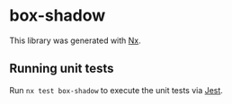# box-shadow

This library was generated with [Nx](https://nx.dev).

## Running unit tests

Run `nx test box-shadow` to execute the unit tests via [Jest](https://jestjs.io).
